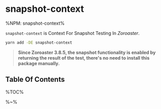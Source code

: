 # snapshot-context

%NPM: snapshot-context%

`snapshot-context` is Context For Snapshot Testing In _Zoroaster_.

```sh
yarn add -DE snapshot-context
```

>**Since Zoroaster 3.8.5, the snapshot functionality is enabled by returning the result of the test, there's no need to install this package manually.**

## Table Of Contents

%TOC%

%~%